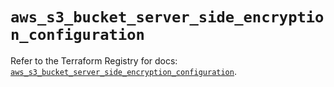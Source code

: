 # `aws_s3_bucket_server_side_encryption_configuration`

Refer to the Terraform Registry for docs: [`aws_s3_bucket_server_side_encryption_configuration`](https://registry.terraform.io/providers/hashicorp/aws/4.54.0/docs/resources/s3_bucket_server_side_encryption_configuration).
